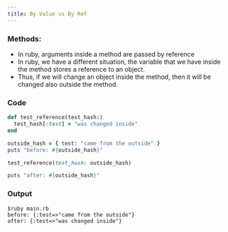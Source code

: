 ```yaml
---
title: By Value vs By Ref
---
```


### Methods:
- In ruby, arguments inside a method are passed by reference
- In ruby, we have a different situation, the variable that we have inside the method stores a reference to an object.
- Thus, if we will change an object inside the method, then it will be changed also outside the method.

### Code
```rb
def test_reference(test_hash:)
  test_hash[:test] = "was changed inside"
end

outside_hash = { test: "came from the outside" }
puts "before: #{outside_hash}"

test_reference(test_hash: outside_hash)

puts "after: #{outside_hash}"
```

### Output
```
$ruby main.rb
before: {:test=>"came from the outside"} 
after: {:test=>"was changed inside"} 
```


